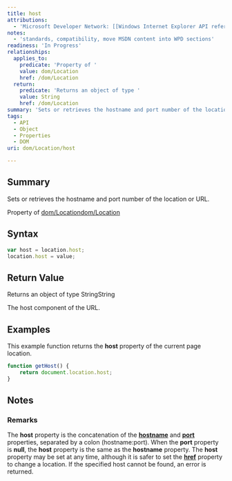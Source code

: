 ```yaml
---
title: host
attributions:
  - 'Microsoft Developer Network: [[Windows Internet Explorer API reference](http://msdn.microsoft.com/en-us/library/ie/hh828809%28v=vs.85%29.aspx) Article]'
notes:
  - 'standards, compatibility, move MSDN content into WPD sections'
readiness: 'In Progress'
relationships:
  applies_to:
    predicate: 'Property of '
    value: dom/Location
    href: /dom/Location
  return:
    predicate: 'Returns an object of type '
    value: String
    href: /dom/Location
summary: 'Sets or retrieves the hostname and port number of the location or URL.'
tags:
  - API
  - Object
  - Properties
  - DOM
uri: dom/Location/host

---
```

## <span>Summary</span>

Sets or retrieves the hostname and port number of the location or URL.

Property of [dom/Location](/dom/Location)[dom/Location](/dom/Location)

## <span>Syntax</span>

``` js
var host = location.host;
location.host = value;
```

## <span>Return Value</span>

Returns an object of type StringString

The host component of the URL.

## <span>Examples</span>

This example function returns the **host** property of the current page location.

``` js
function getHost() {
    return document.location.host;
}
```

## <span>Notes</span>

### <span>Remarks</span>

The **host** property is the concatenation of the [**hostname**](/dom/Location/hostname) and [**port**](/dom/Location/port) properties, separated by a colon (hostname:port). When the **port** property is **null**, the **host** property is the same as the **hostname** property. The **host** property may be set at any time, although it is safer to set the [**href**](/dom/Location/href) property to change a location. If the specified host cannot be found, an error is returned.